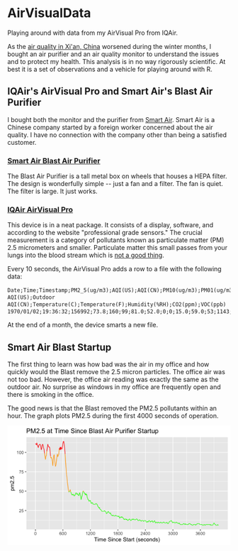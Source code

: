# AirVisualData

Playing around with data from my AirVisual Pro from IQAir.

As the [air quality in Xi'an, China](http://aqicn.org/city/xian/#) worsened during the winter months, 
I bought an air purifier and an air quality monitor to understand the issues and to protect my health.
This analysis is in no way rigorously scientific. At best it is a set of observations and a vehicle 
for playing around with R.

## IQAir's AirVisual Pro and Smart Air's Blast Air Purifier

I bought both the monitor and the purifier from [Smart Air](https://smartairfilters.com/cn/en/). Smart Air is a Chinese company 
started by a foreign worker concerned about the air quality. I have no connection with the company other than being 
a satisfied customer.

### [Smart Air Blast Air Purifier](https://smartairfilters.com/cn/en/product/blast-ffu/)

The Blast Air Purifier is a tall metal box on wheels that houses a HEPA filter. The design is wonderfully simple -- just a fan
and a filter. The fan is quiet. The filter is large. It just works.

### [IQAir AirVisual Pro](https://www.iqair.com/air-quality-monitors/airvisual-pro)

This device is in a neat package. It consists of a display, software, and according to the website "professional grade sensors."
The crucial measurement is a category of pollutants known as particulate matter (PM) 2.5 micrometers and smaller. 
Particulate matter this small passes from your lungs into the blood stream which is 
[not a good thing](https://en.wikipedia.org/wiki/Particulates#Health_effects).


Every 10 seconds, the AirVisual Pro adds a row to a file with the following data:
```
Date;Time;Timestamp;PM2_5(ug/m3);AQI(US);AQI(CN);PM10(ug/m3);PM01(ug/m3);Outdoor AQI(US);Outdoor AQI(CN);Temperature(C);Temperature(F);Humidity(%RH);CO2(ppm);VOC(ppb)
1970/01/02;19:36:32;156992;73.8;160;99;81.0;52.0;0;0;15.0;59.0;53;1143;-1
```
At the end of a month, the device smarts a new file.

## Smart Air Blast Startup

The first thing to learn was how bad was the air in my office and how quickly would the Blast remove the 2.5 micron particles.
The office air was not too bad. However, the office air reading was exactly the same as the outdoor air. No surprise as 
windows in my office are frequently open and there is smoking in the office.

The good news is that the Blast removed the PM2.5 pollutants within an hour. The graph plots PM2.5 during the first 4000 seconds of operation.

![First Hour Cleanup](SmartAirBlast_Startup.png)

